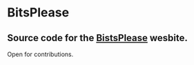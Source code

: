 # BitsPlease
## Source code for the [BistsPlease](http://bitsplease.pythonanywhere.com) wesbite.
Open for contributions.
